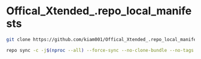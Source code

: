 # Offical_Xtended_.repo_local_manifests

```bash
git clone https://github.com/kiam001/Offical_Xtended_.repo_local_manifests .repo/local_manifests
```
```bash
repo sync -c -j$(nproc --all) --force-sync --no-clone-bundle --no-tags
```
